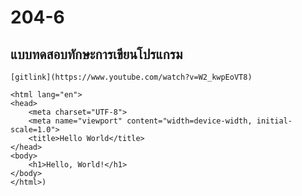 # 204-6
## แบบทดสอบทักษะการเขียนโปรแกรม

`[gitlink](https://www.youtube.com/watch?v=W2_kwpEoVT8)`
``` (<!DOCTYPE html>
<html lang="en">
<head>
    <meta charset="UTF-8">
    <meta name="viewport" content="width=device-width, initial-scale=1.0">
    <title>Hello World</title>
</head>
<body>
    <h1>Hello, World!</h1>
</body>
</html>)


